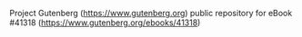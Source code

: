 Project Gutenberg (https://www.gutenberg.org) public repository for eBook #41318 (https://www.gutenberg.org/ebooks/41318)
